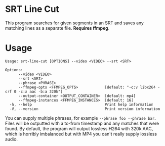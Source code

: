 # SRT Line Cut

This program searches for given segments in an SRT and saves any matching lines as a separate file. **Requires ffmpeg**.

# Usage

```
Usage: srt-line-cut [OPTIONS] --video <VIDEO> --srt <SRT>

Options:
      --video <VIDEO>                        
      --srt <SRT>                            
      --phrase <PHRASE>                      
      --ffmpeg-opts <FFMPEG_OPTS>            [default: "-c:v libx264 -crf 0 -c:a aac -b:a 320k"]
      --output-container <OUTPUT_CONTAINER>  [default: mp4]
      --ffmpeg-instances <FFMPEG_INSTANCES>  [default: 16]
  -h, --help                                 Print help information
  -V, --version                              Print version information
  ```

You can supply multiple phrases, for example `--phrase foo --phrase bar`. Files will be outputted with a to-from timestamp and any matches that were found. By default, the program will output lossless H264 with 320k AAC, which is horribly imbalanced but with MP4 you can't really supply lossless audio.